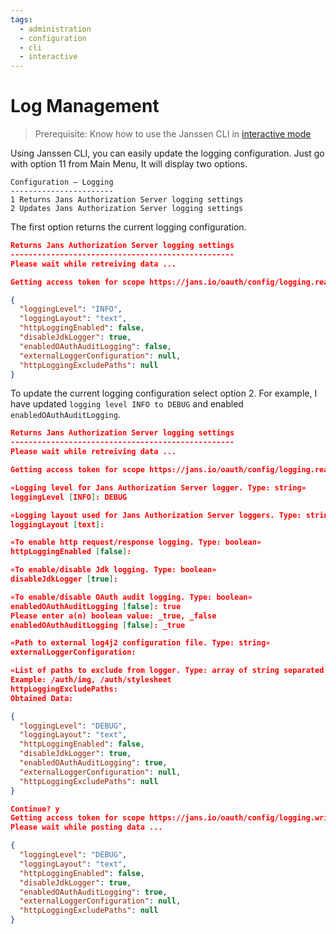 ```yaml
---
tags:
  - administration
  - configuration
  - cli
  - interactive
---
```


# Log Management

> Prerequisite: Know how to use the Janssen CLI in [interactive mode](im-index.md)

Using Janssen CLI, you can easily update the logging configuration. Just go with option 11 from Main Menu, It will display two options.

```text
Configuration – Logging
-----------------------
1 Returns Jans Authorization Server logging settings
2 Updates Jans Authorization Server logging settings
```

The first option returns the current logging configuration.
```json
Returns Jans Authorization Server logging settings
--------------------------------------------------
Please wait while retreiving data ...

Getting access token for scope https://jans.io/oauth/config/logging.readonly

{
  "loggingLevel": "INFO",
  "loggingLayout": "text",
  "httpLoggingEnabled": false,
  "disableJdkLogger": true,
  "enabledOAuthAuditLogging": false,
  "externalLoggerConfiguration": null,
  "httpLoggingExcludePaths": null
}
```
To update the current logging configuration select option 2. For example, I have updated `logging level INFO to DEBUG` and enabled `enabledOAuthAuditLogging`.
```json
Returns Jans Authorization Server logging settings
--------------------------------------------------
Please wait while retreiving data ...

Getting access token for scope https://jans.io/oauth/config/logging.readonly

«Logging level for Jans Authorization Server logger. Type: string»
loggingLevel [INFO]: DEBUG

«Logging layout used for Jans Authorization Server loggers. Type: string»
loggingLayout [text]: 

«To enable http request/response logging. Type: boolean»
httpLoggingEnabled [false]: 

«To enable/disable Jdk logging. Type: boolean»
disableJdkLogger [true]: 

«To enable/disable OAuth audit logging. Type: boolean»
enabledOAuthAuditLogging [false]: true
Please enter a(n) boolean value: _true, _false
enabledOAuthAuditLogging [false]: _true

«Path to external log4j2 configuration file. Type: string»
externalLoggerConfiguration: 

«List of paths to exclude from logger. Type: array of string separated by _,»
Example: /auth/img, /auth/stylesheet
httpLoggingExcludePaths: 
Obtained Data:

{
  "loggingLevel": "DEBUG",
  "loggingLayout": "text",
  "httpLoggingEnabled": false,
  "disableJdkLogger": true,
  "enabledOAuthAuditLogging": true,
  "externalLoggerConfiguration": null,
  "httpLoggingExcludePaths": null
}

Continue? y
Getting access token for scope https://jans.io/oauth/config/logging.write
Please wait while posting data ...

{
  "loggingLevel": "DEBUG",
  "loggingLayout": "text",
  "httpLoggingEnabled": false,
  "disableJdkLogger": true,
  "enabledOAuthAuditLogging": true,
  "externalLoggerConfiguration": null,
  "httpLoggingExcludePaths": null
}

```

